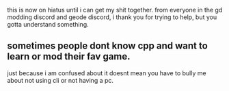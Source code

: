 this is now on hiatus until i can get my shit together.
from everyone in the gd modding discord and geode discord, i thank you for trying to help, but you gotta understand something.
## sometimes people dont know cpp and want to learn or mod their fav game.
just because i am confused about it doesnt mean you have to bully me about not using cli or not having a pc.
